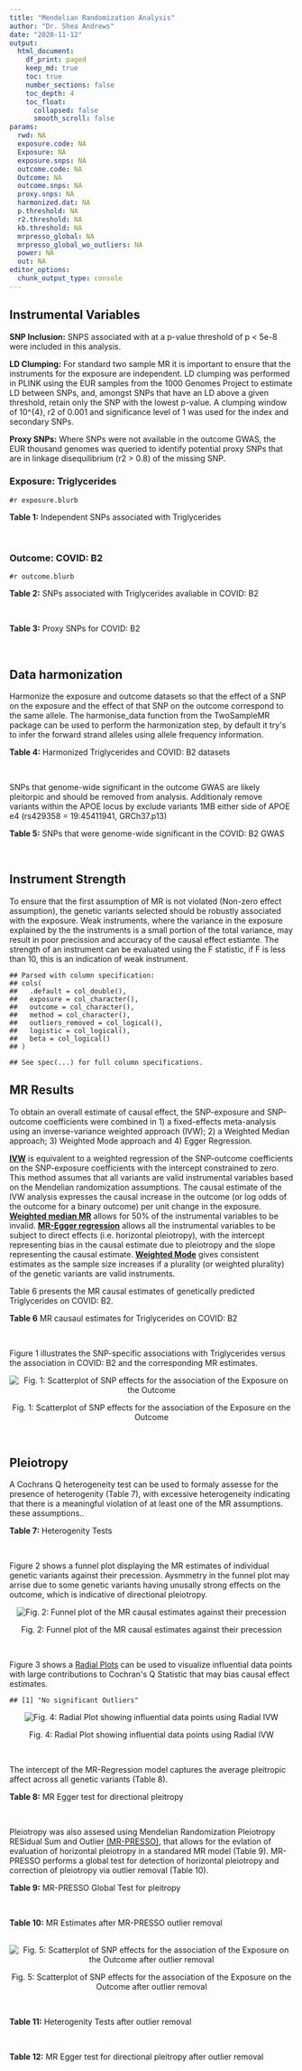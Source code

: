 ```yaml
---
title: "Mendelian Randomization Analysis"
author: "Dr. Shea Andrews"
date: "2020-11-12"
output:
  html_document:
    df_print: paged
    keep_md: true
    toc: true
    number_sections: false
    toc_depth: 4
    toc_float:
      collapsed: false
      smooth_scroll: false
params:
  rwd: NA
  exposure.code: NA
  Exposure: NA
  exposure.snps: NA
  outcome.code: NA
  Outcome: NA
  outcome.snps: NA
  proxy.snps: NA
  harmonized.dat: NA
  p.threshold: NA
  r2.threshold: NA
  kb.threshold: NA
  mrpresso_global: NA
  mrpresso_global_wo_outliers: NA
  power: NA
  out: NA
editor_options:
  chunk_output_type: console
---
```







## Instrumental Variables
**SNP Inclusion:** SNPS associated with at a p-value threshold of p < 5e-8 were included in this analysis.
<br>

**LD Clumping:** For standard two sample MR it is important to ensure that the instruments for the exposure are independent. LD clumping was performed in PLINK using the EUR samples from the 1000 Genomes Project to estimate LD between SNPs, and, amongst SNPs that have an LD above a given threshold, retain only the SNP with the lowest p-value. A clumping window of 10^{4}, r2 of 0.001 and significance level of 1 was used for the index and secondary SNPs.
<br>

**Proxy SNPs:** Where SNPs were not available in the outcome GWAS, the EUR thousand genomes was queried to identify potential proxy SNPs that are in linkage disequilibrium (r2 > 0.8) of the missing SNP.
<br>

### Exposure: Triglycerides
`#r exposure.blurb`
<br>

**Table 1:** Independent SNPs associated with Triglycerides
<div data-pagedtable="false">
  <script data-pagedtable-source type="application/json">
{"columns":[{"label":["SNP"],"name":[1],"type":["chr"],"align":["left"]},{"label":["CHROM"],"name":[2],"type":["dbl"],"align":["right"]},{"label":["POS"],"name":[3],"type":["dbl"],"align":["right"]},{"label":["REF"],"name":[4],"type":["chr"],"align":["left"]},{"label":["ALT"],"name":[5],"type":["chr"],"align":["left"]},{"label":["AF"],"name":[6],"type":["dbl"],"align":["right"]},{"label":["BETA"],"name":[7],"type":["dbl"],"align":["right"]},{"label":["SE"],"name":[8],"type":["dbl"],"align":["right"]},{"label":["Z"],"name":[9],"type":["dbl"],"align":["right"]},{"label":["P"],"name":[10],"type":["dbl"],"align":["right"]},{"label":["N"],"name":[11],"type":["dbl"],"align":["right"]},{"label":["TRAIT"],"name":[12],"type":["chr"],"align":["left"]}],"data":[{"1":"rs12748152","2":"1","3":"27138393","4":"C","5":"T","6":"0.0683714","7":"0.0372","8":"0.0059","9":"6.305085","10":"1.100e-09","11":"177761.5","12":"Triglycerides"},{"1":"rs17513135","2":"1","3":"40035686","4":"C","5":"T","6":"0.2500000","7":"0.0220","8":"0.0039","9":"5.641026","10":"1.633e-08","11":"174742.0","12":"Triglycerides"},{"1":"rs4587594","2":"1","3":"63133930","4":"G","5":"A","6":"0.3032340","7":"-0.0694","8":"0.0035","9":"-19.828600","10":"3.503e-82","11":"177772.0","12":"Triglycerides"},{"1":"rs1321257","2":"1","3":"230305312","4":"G","5":"A","6":"0.6400070","7":"-0.0402","8":"0.0034","9":"-11.823500","10":"5.986e-31","11":"177757.9","12":"Triglycerides"},{"1":"rs676210","2":"2","3":"21231524","4":"G","5":"A","6":"0.2314110","7":"-0.0733","8":"0.0039","9":"-18.794900","10":"3.284e-71","11":"177782.0","12":"Triglycerides"},{"1":"rs1260326","2":"2","3":"27730940","4":"T","5":"C","6":"0.6136610","7":"-0.1148","8":"0.0034","9":"-33.764700","10":"2.290e-239","11":"177765.0","12":"Triglycerides"},{"1":"rs13389219","2":"2","3":"165528876","4":"C","5":"T","6":"0.4034550","7":"-0.0271","8":"0.0034","9":"-7.970590","10":"2.598e-15","11":"177782.9","12":"Triglycerides"},{"1":"rs2972146","2":"2","3":"227100698","4":"G","5":"T","6":"0.6309740","7":"0.0281","8":"0.0034","9":"8.264706","10":"2.974e-15","11":"174703.9","12":"Triglycerides"},{"1":"rs10440120","2":"3","3":"12486964","4":"C","5":"A","6":"0.1655080","7":"-0.0306","8":"0.0044","9":"-6.954550","10":"5.343e-11","11":"174886.1","12":"Triglycerides"},{"1":"rs645040","2":"3","3":"135926622","4":"G","5":"T","6":"0.8208850","7":"0.0293","8":"0.0040","9":"7.325000","10":"1.830e-12","11":"177779.0","12":"Triglycerides"},{"1":"rs6831256","2":"4","3":"3473139","4":"A","5":"G","6":"0.3971880","7":"0.0258","8":"0.0035","9":"7.371429","10":"1.602e-12","11":"177494.9","12":"Triglycerides"},{"1":"rs442177","2":"4","3":"88030261","4":"G","5":"T","6":"0.5364790","7":"0.0309","8":"0.0033","9":"9.363636","10":"1.316e-18","11":"177798.0","12":"Triglycerides"},{"1":"rs9686661","2":"5","3":"55861786","4":"C","5":"T","6":"0.1487860","7":"0.0379","8":"0.0044","9":"8.613636","10":"2.541e-16","11":"177050.0","12":"Triglycerides"},{"1":"rs6882076","2":"5","3":"156390297","4":"T","5":"C","6":"0.6327160","7":"0.0286","8":"0.0035","9":"8.171429","10":"1.513e-15","11":"177778.0","12":"Triglycerides"},{"1":"rs2239520","2":"6","3":"31088922","4":"G","5":"A","6":"0.3906190","7":"-0.0236","8":"0.0037","9":"-6.378380","10":"4.144e-10","11":"151047.0","12":"Triglycerides"},{"1":"rs2247056","2":"6","3":"31265490","4":"T","5":"C","6":"0.7218780","7":"0.0378","8":"0.0039","9":"9.692308","10":"3.861e-21","11":"174062.0","12":"Triglycerides"},{"1":"rs998584","2":"6","3":"43757896","4":"C","5":"A","6":"0.4905450","7":"0.0293","8":"0.0037","9":"7.918919","10":"3.424e-15","11":"174573.0","12":"Triglycerides"},{"1":"rs719726","2":"6","3":"127414801","4":"C","5":"T","6":"0.5999630","7":"0.0199","8":"0.0035","9":"5.685714","10":"2.486e-08","11":"168319.0","12":"Triglycerides"},{"1":"rs634869","2":"6","3":"139831757","4":"T","5":"C","6":"0.5747460","7":"-0.0272","8":"0.0033","9":"-8.242420","10":"1.776e-14","11":"177755.0","12":"Triglycerides"},{"1":"rs2665357","2":"6","3":"160848167","4":"A","5":"C","6":"0.5193360","7":"0.0212","8":"0.0033","9":"6.424242","10":"8.327e-10","11":"172850.0","12":"Triglycerides"},{"1":"rs4719841","2":"7","3":"25997536","4":"A","5":"G","6":"0.4108890","7":"0.0232","8":"0.0034","9":"6.823529","10":"8.864e-11","11":"177774.9","12":"Triglycerides"},{"1":"rs11974409","2":"7","3":"72989390","4":"A","5":"G","6":"0.1816990","7":"-0.0899","8":"0.0042","9":"-21.404800","10":"1.360e-100","11":"177786.0","12":"Triglycerides"},{"1":"rs38855","2":"7","3":"116358044","4":"A","5":"G","6":"0.4712940","7":"-0.0187","8":"0.0033","9":"-5.666670","10":"2.109e-08","11":"177825.0","12":"Triglycerides"},{"1":"rs287621","2":"7","3":"130435181","4":"T","5":"C","6":"0.7140010","7":"-0.0222","8":"0.0037","9":"-6.000000","10":"7.671e-09","11":"177813.0","12":"Triglycerides"},{"1":"rs6995541","2":"8","3":"10671260","4":"A","5":"G","6":"0.2336240","7":"0.0265","8":"0.0037","9":"7.162162","10":"1.343e-12","11":"177486.0","12":"Triglycerides"},{"1":"rs12676857","2":"8","3":"18266572","4":"T","5":"C","6":"0.1436090","7":"0.0332","8":"0.0046","9":"7.217391","10":"7.291e-12","11":"177732.0","12":"Triglycerides"},{"1":"rs12678919","2":"8","3":"19844222","4":"A","5":"G","6":"0.0681239","7":"-0.1702","8":"0.0056","9":"-30.392900","10":"1.820e-199","11":"177749.9","12":"Triglycerides"},{"1":"rs4738684","2":"8","3":"59393273","4":"A","5":"G","6":"0.6075010","7":"-0.0205","8":"0.0035","9":"-5.857140","10":"8.819e-09","11":"177790.0","12":"Triglycerides"},{"1":"rs2954022","2":"8","3":"126482621","4":"C","5":"A","6":"0.5114630","7":"-0.0780","8":"0.0033","9":"-23.636400","10":"2.230e-113","11":"177750.0","12":"Triglycerides"},{"1":"rs1832007","2":"10","3":"5254847","4":"A","5":"G","6":"0.1247280","7":"-0.0327","8":"0.0047","9":"-6.957450","10":"1.718e-12","11":"177504.0","12":"Triglycerides"},{"1":"rs10761762","2":"10","3":"65184717","4":"T","5":"C","6":"0.4990900","7":"-0.0270","8":"0.0033","9":"-8.181820","10":"1.061e-17","11":"177823.0","12":"Triglycerides"},{"1":"rs2068888","2":"10","3":"94839642","4":"G","5":"A","6":"0.4735120","7":"-0.0241","8":"0.0034","9":"-7.088240","10":"1.682e-11","11":"177712.0","12":"Triglycerides"},{"1":"rs2250802","2":"10","3":"113921354","4":"G","5":"A","6":"0.7334790","7":"0.0230","8":"0.0037","9":"6.216216","10":"1.210e-10","11":"174733.9","12":"Triglycerides"},{"1":"rs10501321","2":"11","3":"47294626","4":"T","5":"C","6":"0.3212210","7":"-0.0216","8":"0.0035","9":"-6.171430","10":"1.412e-08","11":"177680.0","12":"Triglycerides"},{"1":"rs174535","2":"11","3":"61551356","4":"T","5":"C","6":"0.3609590","7":"0.0470","8":"0.0034","9":"13.823529","10":"1.733e-41","11":"177772.9","12":"Triglycerides"},{"1":"rs11820504","2":"11","3":"116529442","4":"T","5":"C","6":"0.1807930","7":"0.0604","8":"0.0044","9":"13.727273","10":"1.095e-39","11":"172813.0","12":"Triglycerides"},{"1":"rs10790162","2":"11","3":"116639104","4":"A","5":"G","6":"0.9306210","7":"-0.2305","8":"0.0065","9":"-35.461500","10":"1.100e-249","11":"177771.1","12":"Triglycerides"},{"1":"rs11613352","2":"12","3":"57792580","4":"C","5":"T","6":"0.2251730","7":"-0.0280","8":"0.0039","9":"-7.179490","10":"9.397e-14","11":"177799.0","12":"Triglycerides"},{"1":"rs11057408","2":"12","3":"124464836","4":"G","5":"T","6":"0.3253360","7":"-0.0258","8":"0.0035","9":"-7.371430","10":"2.049e-12","11":"174454.0","12":"Triglycerides"},{"1":"rs16948098","2":"15","3":"44219607","4":"G","5":"A","6":"0.0370102","7":"0.0800","8":"0.0089","9":"8.988764","10":"4.838e-17","11":"163328.2","12":"Triglycerides"},{"1":"rs2043085","2":"15","3":"58680954","4":"T","5":"C","6":"0.6610970","7":"-0.0327","8":"0.0034","9":"-9.617650","10":"7.809e-20","11":"176147.0","12":"Triglycerides"},{"1":"rs588136","2":"15","3":"58730498","4":"C","5":"T","6":"0.7867110","7":"-0.0495","8":"0.0041","9":"-12.073200","10":"3.365e-30","11":"176173.0","12":"Triglycerides"},{"1":"rs3198697","2":"16","3":"15129940","4":"C","5":"T","6":"0.3839030","7":"-0.0198","8":"0.0034","9":"-5.823530","10":"2.207e-08","11":"175934.1","12":"Triglycerides"},{"1":"rs749671","2":"16","3":"31088347","4":"G","5":"A","6":"0.3477070","7":"-0.0211","8":"0.0034","9":"-6.205880","10":"6.106e-10","11":"176205.1","12":"Triglycerides"},{"1":"rs1800775","2":"16","3":"56995236","4":"C","5":"A","6":"0.5121820","7":"-0.0396","8":"0.0035","9":"-11.314300","10":"1.332e-26","11":"172715.0","12":"Triglycerides"},{"1":"rs8077889","2":"17","3":"41878166","4":"A","5":"C","6":"0.1884530","7":"0.0252","8":"0.0042","9":"6.000000","10":"9.879e-09","11":"176194.0","12":"Triglycerides"},{"1":"rs7248104","2":"19","3":"7224431","4":"G","5":"A","6":"0.4124030","7":"-0.0222","8":"0.0034","9":"-6.529410","10":"5.045e-10","11":"176083.0","12":"Triglycerides"},{"1":"rs10401969","2":"19","3":"19407718","4":"T","5":"C","6":"0.0710134","7":"-0.1210","8":"0.0065","9":"-18.615400","10":"9.702e-70","11":"176172.7","12":"Triglycerides"},{"1":"rs731839","2":"19","3":"33899065","4":"G","5":"A","6":"0.6709000","7":"-0.0224","8":"0.0036","9":"-6.222220","10":"2.651e-09","11":"176161.1","12":"Triglycerides"},{"1":"rs439401","2":"19","3":"45414451","4":"T","5":"C","6":"0.6390100","7":"0.0659","8":"0.0038","9":"17.342105","10":"1.423e-66","11":"152584.0","12":"Triglycerides"},{"1":"rs3760627","2":"19","3":"45457180","4":"T","5":"C","6":"0.4941460","7":"0.0189","8":"0.0034","9":"5.558824","10":"5.293e-09","11":"176200.9","12":"Triglycerides"},{"1":"rs6029143","2":"20","3":"39118662","4":"C","5":"T","6":"0.0446137","7":"-0.0388","8":"0.0071","9":"-5.464790","10":"4.933e-08","11":"176256.9","12":"Triglycerides"},{"1":"rs4810479","2":"20","3":"44545048","4":"C","5":"T","6":"0.7471790","7":"-0.0474","8":"0.0038","9":"-12.473700","10":"2.067e-34","11":"176191.9","12":"Triglycerides"},{"1":"rs3761445","2":"22","3":"38595411","4":"G","5":"A","6":"0.6132420","7":"0.0232","8":"0.0034","9":"6.823529","10":"8.062e-12","11":"175846.1","12":"Triglycerides"}],"options":{"columns":{"min":{},"max":[10]},"rows":{"min":[10],"max":[10]},"pages":{}}}
  </script>
</div>
<br>

### Outcome: COVID: B2
`#r outcome.blurb`
<br>

**Table 2:** SNPs associated with Triglycerides avaliable in COVID: B2
<div data-pagedtable="false">
  <script data-pagedtable-source type="application/json">
{"columns":[{"label":["SNP"],"name":[1],"type":["chr"],"align":["left"]},{"label":["CHROM"],"name":[2],"type":["dbl"],"align":["right"]},{"label":["POS"],"name":[3],"type":["dbl"],"align":["right"]},{"label":["REF"],"name":[4],"type":["chr"],"align":["left"]},{"label":["ALT"],"name":[5],"type":["chr"],"align":["left"]},{"label":["AF"],"name":[6],"type":["dbl"],"align":["right"]},{"label":["BETA"],"name":[7],"type":["dbl"],"align":["right"]},{"label":["SE"],"name":[8],"type":["dbl"],"align":["right"]},{"label":["Z"],"name":[9],"type":["dbl"],"align":["right"]},{"label":["P"],"name":[10],"type":["dbl"],"align":["right"]},{"label":["N"],"name":[11],"type":["dbl"],"align":["right"]},{"label":["TRAIT"],"name":[12],"type":["chr"],"align":["left"]}],"data":[{"1":"rs12748152","2":"1","3":"27138393","4":"C","5":"T","6":"0.09372","7":"1.0523e-01","8":"0.042643","9":"2.467696926","10":"0.013600","11":"908494","12":"COVID:_hospitalized_vs._population__eur"},{"1":"rs17513135","2":"1","3":"40035686","4":"C","5":"T","6":"0.22710","7":"7.5200e-02","8":"0.028713","9":"2.619022742","10":"0.008818","11":"631467","12":"COVID:_hospitalized_vs._population__eur"},{"1":"rs4587594","2":"1","3":"63133930","4":"G","5":"A","6":"0.32560","7":"-1.0093e-02","8":"0.024733","9":"-0.408078276","10":"0.683200","11":"908494","12":"COVID:_hospitalized_vs._population__eur"},{"1":"rs1321257","2":"1","3":"230305312","4":"G","5":"A","6":"0.60440","7":"2.1461e-03","8":"0.023530","9":"0.091206970","10":"0.927300","11":"908494","12":"COVID:_hospitalized_vs._population__eur"},{"1":"rs676210","2":"2","3":"21231524","4":"G","5":"A","6":"0.23180","7":"-3.6636e-02","8":"0.027950","9":"-1.310769231","10":"0.189900","11":"907881","12":"COVID:_hospitalized_vs._population__eur"},{"1":"rs1260326","2":"2","3":"27730940","4":"T","5":"C","6":"0.63210","7":"2.0246e-02","8":"0.023473","9":"0.862522899","10":"0.388400","11":"907881","12":"COVID:_hospitalized_vs._population__eur"},{"1":"rs13389219","2":"2","3":"165528876","4":"C","5":"T","6":"0.40280","7":"-3.9779e-03","8":"0.023446","9":"-0.169662203","10":"0.865300","11":"908494","12":"COVID:_hospitalized_vs._population__eur"},{"1":"rs2972146","2":"2","3":"227100698","4":"G","5":"T","6":"0.63350","7":"-2.5846e-03","8":"0.028229","9":"-0.091558327","10":"0.927000","11":"898438","12":"COVID:_hospitalized_vs._population__eur"},{"1":"rs10440120","2":"3","3":"12486964","4":"C","5":"A","6":"0.17500","7":"7.6505e-02","8":"0.037149","9":"2.059409405","10":"0.039450","11":"898438","12":"COVID:_hospitalized_vs._population__eur"},{"1":"rs645040","2":"3","3":"135926622","4":"G","5":"T","6":"0.79200","7":"-1.4032e-02","8":"0.027406","9":"-0.512004671","10":"0.608700","11":"907881","12":"COVID:_hospitalized_vs._population__eur"},{"1":"rs6831256","2":"4","3":"3473139","4":"A","5":"G","6":"0.39750","7":"-2.6228e-02","8":"0.023177","9":"-1.131639125","10":"0.257800","11":"908494","12":"COVID:_hospitalized_vs._population__eur"},{"1":"rs442177","2":"4","3":"88030261","4":"G","5":"T","6":"0.57550","7":"3.0101e-02","8":"0.027921","9":"1.078077433","10":"0.281000","11":"898438","12":"COVID:_hospitalized_vs._population__eur"},{"1":"rs9686661","2":"5","3":"55861786","4":"C","5":"T","6":"0.17630","7":"-1.3144e-02","8":"0.028425","9":"-0.462409850","10":"0.643800","11":"908494","12":"COVID:_hospitalized_vs._population__eur"},{"1":"rs6882076","2":"5","3":"156390297","4":"T","5":"C","6":"0.64430","7":"3.7231e-03","8":"0.023716","9":"0.156986844","10":"0.875300","11":"908494","12":"COVID:_hospitalized_vs._population__eur"},{"1":"rs2239520","2":"6","3":"31088922","4":"G","5":"A","6":"0.37620","7":"-3.9525e-02","8":"0.028379","9":"-1.392755206","10":"0.163700","11":"898438","12":"COVID:_hospitalized_vs._population__eur"},{"1":"rs2247056","2":"6","3":"31265490","4":"T","5":"C","6":"0.72010","7":"-6.1981e-03","8":"0.027566","9":"-0.224845825","10":"0.822100","11":"908494","12":"COVID:_hospitalized_vs._population__eur"},{"1":"rs998584","2":"6","3":"43757896","4":"C","5":"A","6":"0.47870","7":"1.9354e-02","8":"0.023213","9":"0.833756947","10":"0.404400","11":"907881","12":"COVID:_hospitalized_vs._population__eur"},{"1":"rs719726","2":"6","3":"127414801","4":"C","5":"T","6":"0.58860","7":"-2.9089e-02","8":"0.030102","9":"-0.966347751","10":"0.333900","11":"895209","12":"COVID:_hospitalized_vs._population__eur"},{"1":"rs634869","2":"6","3":"139831757","4":"T","5":"C","6":"0.56550","7":"1.7185e-02","8":"0.023386","9":"0.734841358","10":"0.462400","11":"908494","12":"COVID:_hospitalized_vs._population__eur"},{"1":"rs2665357","2":"6","3":"160848167","4":"A","5":"C","6":"0.51500","7":"-2.0397e-02","8":"0.027405","9":"-0.744280241","10":"0.456700","11":"898438","12":"COVID:_hospitalized_vs._population__eur"},{"1":"rs4719841","2":"7","3":"25997536","4":"A","5":"G","6":"0.38860","7":"4.8883e-02","8":"0.023311","9":"2.096992836","10":"0.035990","11":"908494","12":"COVID:_hospitalized_vs._population__eur"},{"1":"rs11974409","2":"7","3":"72989390","4":"A","5":"G","6":"0.19170","7":"-5.1899e-02","8":"0.035954","9":"-1.443483340","10":"0.148900","11":"898438","12":"COVID:_hospitalized_vs._population__eur"},{"1":"rs38855","2":"7","3":"116358044","4":"A","5":"G","6":"0.46480","7":"-4.1648e-02","8":"0.027629","9":"-1.507401643","10":"0.131700","11":"897825","12":"COVID:_hospitalized_vs._population__eur"},{"1":"rs287621","2":"7","3":"130435181","4":"T","5":"C","6":"0.73460","7":"-2.0233e-03","8":"0.030783","9":"-0.065727837","10":"0.947600","11":"897825","12":"COVID:_hospitalized_vs._population__eur"},{"1":"rs6995541","2":"8","3":"10671260","4":"A","5":"G","6":"0.29180","7":"1.2274e-04","8":"0.030387","9":"0.004039227","10":"0.996800","11":"898438","12":"COVID:_hospitalized_vs._population__eur"},{"1":"rs12676857","2":"8","3":"18266572","4":"T","5":"C","6":"0.15380","7":"6.4152e-02","8":"0.032341","9":"1.983612133","10":"0.047300","11":"908494","12":"COVID:_hospitalized_vs._population__eur"},{"1":"rs12678919","2":"8","3":"19844222","4":"A","5":"G","6":"0.09291","7":"4.2493e-02","8":"0.037512","9":"1.132784176","10":"0.257300","11":"908494","12":"COVID:_hospitalized_vs._population__eur"},{"1":"rs4738684","2":"8","3":"59393273","4":"A","5":"G","6":"0.66070","7":"1.8595e-02","8":"0.029532","9":"0.629655966","10":"0.528900","11":"385316","12":"COVID:_hospitalized_vs._population__eur"},{"1":"rs2954022","2":"8","3":"126482621","4":"C","5":"A","6":"0.46660","7":"-5.9811e-05","8":"0.028167","9":"-0.002123442","10":"0.998300","11":"623626","12":"COVID:_hospitalized_vs._population__eur"},{"1":"rs1832007","2":"10","3":"5254847","4":"A","5":"G","6":"0.16340","7":"2.2699e-02","8":"0.032161","9":"0.705792730","10":"0.480300","11":"908494","12":"COVID:_hospitalized_vs._population__eur"},{"1":"rs10761762","2":"10","3":"65184717","4":"T","5":"C","6":"0.48730","7":"-1.6740e-02","8":"0.024197","9":"-0.691821300","10":"0.489100","11":"905878","12":"COVID:_hospitalized_vs._population__eur"},{"1":"rs2068888","2":"10","3":"94839642","4":"G","5":"A","6":"0.44900","7":"-3.5464e-02","8":"0.022996","9":"-1.542181249","10":"0.123000","11":"908494","12":"COVID:_hospitalized_vs._population__eur"},{"1":"rs2250802","2":"10","3":"113921354","4":"G","5":"A","6":"0.70540","7":"-3.5433e-02","8":"0.025688","9":"-1.379360012","10":"0.167800","11":"634083","12":"COVID:_hospitalized_vs._population__eur"},{"1":"rs10501321","2":"11","3":"47294626","4":"T","5":"C","6":"0.36110","7":"-2.1565e-02","8":"0.025102","9":"-0.859094893","10":"0.390300","11":"908494","12":"COVID:_hospitalized_vs._population__eur"},{"1":"rs174535","2":"11","3":"61551356","4":"T","5":"C","6":"0.38120","7":"2.8368e-02","8":"0.024340","9":"1.165488907","10":"0.243800","11":"907881","12":"COVID:_hospitalized_vs._population__eur"},{"1":"rs11820504","2":"11","3":"116529442","4":"T","5":"C","6":"0.21380","7":"-2.2118e-02","8":"0.030122","9":"-0.734280592","10":"0.462800","11":"908494","12":"COVID:_hospitalized_vs._population__eur"},{"1":"rs10790162","2":"11","3":"116639104","4":"A","5":"G","6":"0.92640","7":"6.0145e-03","8":"0.044330","9":"0.135675615","10":"0.892100","11":"908494","12":"COVID:_hospitalized_vs._population__eur"},{"1":"rs11613352","2":"12","3":"57792580","4":"C","5":"T","6":"0.26290","7":"2.4774e-02","8":"0.028180","9":"0.879134138","10":"0.379300","11":"907881","12":"COVID:_hospitalized_vs._population__eur"},{"1":"rs11057408","2":"12","3":"124464836","4":"G","5":"T","6":"0.32300","7":"3.4488e-03","8":"0.024103","9":"0.143085923","10":"0.886200","11":"908494","12":"COVID:_hospitalized_vs._population__eur"},{"1":"rs16948098","2":"15","3":"44219607","4":"G","5":"A","6":"0.03677","7":"-4.0939e-02","8":"0.052965","9":"-0.772944397","10":"0.439600","11":"908494","12":"COVID:_hospitalized_vs._population__eur"},{"1":"rs2043085","2":"15","3":"58680954","4":"T","5":"C","6":"0.59570","7":"-1.4724e-03","8":"0.028018","9":"-0.052551931","10":"0.958100","11":"898438","12":"COVID:_hospitalized_vs._population__eur"},{"1":"rs588136","2":"15","3":"58730498","4":"C","5":"T","6":"0.78780","7":"8.9430e-04","8":"0.028384","9":"0.031507187","10":"0.974900","11":"908494","12":"COVID:_hospitalized_vs._population__eur"},{"1":"rs3198697","2":"16","3":"15129940","4":"C","5":"T","6":"0.43100","7":"-1.3200e-02","8":"0.023201","9":"-0.568940994","10":"0.569400","11":"908494","12":"COVID:_hospitalized_vs._population__eur"},{"1":"rs749671","2":"16","3":"31088347","4":"G","5":"A","6":"0.38110","7":"6.0927e-03","8":"0.023502","9":"0.259241767","10":"0.795400","11":"908494","12":"COVID:_hospitalized_vs._population__eur"},{"1":"rs1800775","2":"16","3":"56995236","4":"C","5":"A","6":"0.49620","7":"6.5014e-03","8":"0.022989","9":"0.282804820","10":"0.777300","11":"908494","12":"COVID:_hospitalized_vs._population__eur"},{"1":"rs8077889","2":"17","3":"41878166","4":"A","5":"C","6":"0.20220","7":"4.7379e-02","8":"0.027672","9":"1.712163920","10":"0.086870","11":"908494","12":"COVID:_hospitalized_vs._population__eur"},{"1":"rs7248104","2":"19","3":"7224431","4":"G","5":"A","6":"0.42240","7":"-2.7038e-02","8":"0.023504","9":"-1.150357386","10":"0.250000","11":"634083","12":"COVID:_hospitalized_vs._population__eur"},{"1":"rs10401969","2":"19","3":"19407718","4":"T","5":"C","6":"0.07684","7":"1.1601e-02","8":"0.044548","9":"0.260415731","10":"0.794600","11":"908494","12":"COVID:_hospitalized_vs._population__eur"},{"1":"rs731839","2":"19","3":"33899065","4":"G","5":"A","6":"0.67190","7":"-1.8815e-02","8":"0.028693","9":"-0.655734848","10":"0.512000","11":"897825","12":"COVID:_hospitalized_vs._population__eur"},{"1":"rs439401","2":"19","3":"45414451","4":"T","5":"C","6":"0.64930","7":"1.5634e-02","8":"0.023773","9":"0.657636815","10":"0.510800","11":"908494","12":"COVID:_hospitalized_vs._population__eur"},{"1":"rs3760627","2":"19","3":"45457180","4":"T","5":"C","6":"0.45000","7":"3.5078e-03","8":"0.027578","9":"0.127195591","10":"0.898800","11":"898438","12":"COVID:_hospitalized_vs._population__eur"},{"1":"rs6029143","2":"20","3":"39118662","4":"C","5":"T","6":"0.07005","7":"1.2354e-03","8":"0.044482","9":"0.027773032","10":"0.977800","11":"908494","12":"COVID:_hospitalized_vs._population__eur"},{"1":"rs4810479","2":"20","3":"44545048","4":"C","5":"T","6":"0.74190","7":"-6.4158e-02","8":"0.026373","9":"-2.432715277","10":"0.014990","11":"908494","12":"COVID:_hospitalized_vs._population__eur"},{"1":"rs3761445","2":"22","3":"38595411","4":"G","5":"A","6":"0.60550","7":"6.6820e-03","8":"0.023366","9":"0.285971069","10":"0.774900","11":"908494","12":"COVID:_hospitalized_vs._population__eur"}],"options":{"columns":{"min":{},"max":[10]},"rows":{"min":[10],"max":[10]},"pages":{}}}
  </script>
</div>
<br>

**Table 3:** Proxy SNPs for COVID: B2
<div data-pagedtable="false">
  <script data-pagedtable-source type="application/json">
{"columns":[{"label":["proxy.outcome"],"name":[1],"type":["lgl"],"align":["right"]},{"label":["target_snp"],"name":[2],"type":["lgl"],"align":["right"]},{"label":["proxy_snp"],"name":[3],"type":["lgl"],"align":["right"]},{"label":["ld.r2"],"name":[4],"type":["lgl"],"align":["right"]},{"label":["Dprime"],"name":[5],"type":["lgl"],"align":["right"]},{"label":["ref.proxy"],"name":[6],"type":["lgl"],"align":["right"]},{"label":["alt.proxy"],"name":[7],"type":["lgl"],"align":["right"]},{"label":["CHROM"],"name":[8],"type":["lgl"],"align":["right"]},{"label":["POS"],"name":[9],"type":["lgl"],"align":["right"]},{"label":["ALT.proxy"],"name":[10],"type":["lgl"],"align":["right"]},{"label":["REF.proxy"],"name":[11],"type":["lgl"],"align":["right"]},{"label":["AF"],"name":[12],"type":["lgl"],"align":["right"]},{"label":["BETA"],"name":[13],"type":["lgl"],"align":["right"]},{"label":["SE"],"name":[14],"type":["lgl"],"align":["right"]},{"label":["P"],"name":[15],"type":["lgl"],"align":["right"]},{"label":["N"],"name":[16],"type":["lgl"],"align":["right"]},{"label":["ref"],"name":[17],"type":["lgl"],"align":["right"]},{"label":["alt"],"name":[18],"type":["lgl"],"align":["right"]},{"label":["ALT"],"name":[19],"type":["lgl"],"align":["right"]},{"label":["REF"],"name":[20],"type":["lgl"],"align":["right"]},{"label":["PHASE"],"name":[21],"type":["lgl"],"align":["right"]}],"data":[{"1":"NA","2":"NA","3":"NA","4":"NA","5":"NA","6":"NA","7":"NA","8":"NA","9":"NA","10":"NA","11":"NA","12":"NA","13":"NA","14":"NA","15":"NA","16":"NA","17":"NA","18":"NA","19":"NA","20":"NA","21":"NA"}],"options":{"columns":{"min":{},"max":[10]},"rows":{"min":[10],"max":[10]},"pages":{}}}
  </script>
</div>
<br>

## Data harmonization
Harmonize the exposure and outcome datasets so that the effect of a SNP on the exposure and the effect of that SNP on the outcome correspond to the same allele. The harmonise_data function from the TwoSampleMR package can be used to perform the harmonization step, by default it try's to infer the forward strand alleles using allele frequency information.
<br>

**Table 4:** Harmonized Triglycerides and COVID: B2 datasets
<div data-pagedtable="false">
  <script data-pagedtable-source type="application/json">
{"columns":[{"label":["SNP"],"name":[1],"type":["chr"],"align":["left"]},{"label":["effect_allele.exposure"],"name":[2],"type":["chr"],"align":["left"]},{"label":["other_allele.exposure"],"name":[3],"type":["chr"],"align":["left"]},{"label":["effect_allele.outcome"],"name":[4],"type":["chr"],"align":["left"]},{"label":["other_allele.outcome"],"name":[5],"type":["chr"],"align":["left"]},{"label":["beta.exposure"],"name":[6],"type":["dbl"],"align":["right"]},{"label":["beta.outcome"],"name":[7],"type":["dbl"],"align":["right"]},{"label":["eaf.exposure"],"name":[8],"type":["dbl"],"align":["right"]},{"label":["eaf.outcome"],"name":[9],"type":["dbl"],"align":["right"]},{"label":["remove"],"name":[10],"type":["lgl"],"align":["right"]},{"label":["palindromic"],"name":[11],"type":["lgl"],"align":["right"]},{"label":["ambiguous"],"name":[12],"type":["lgl"],"align":["right"]},{"label":["id.outcome"],"name":[13],"type":["chr"],"align":["left"]},{"label":["chr.outcome"],"name":[14],"type":["dbl"],"align":["right"]},{"label":["pos.outcome"],"name":[15],"type":["dbl"],"align":["right"]},{"label":["se.outcome"],"name":[16],"type":["dbl"],"align":["right"]},{"label":["z.outcome"],"name":[17],"type":["dbl"],"align":["right"]},{"label":["pval.outcome"],"name":[18],"type":["dbl"],"align":["right"]},{"label":["samplesize.outcome"],"name":[19],"type":["dbl"],"align":["right"]},{"label":["outcome"],"name":[20],"type":["chr"],"align":["left"]},{"label":["mr_keep.outcome"],"name":[21],"type":["lgl"],"align":["right"]},{"label":["pval_origin.outcome"],"name":[22],"type":["chr"],"align":["left"]},{"label":["chr.exposure"],"name":[23],"type":["dbl"],"align":["right"]},{"label":["pos.exposure"],"name":[24],"type":["dbl"],"align":["right"]},{"label":["se.exposure"],"name":[25],"type":["dbl"],"align":["right"]},{"label":["z.exposure"],"name":[26],"type":["dbl"],"align":["right"]},{"label":["pval.exposure"],"name":[27],"type":["dbl"],"align":["right"]},{"label":["samplesize.exposure"],"name":[28],"type":["dbl"],"align":["right"]},{"label":["exposure"],"name":[29],"type":["chr"],"align":["left"]},{"label":["mr_keep.exposure"],"name":[30],"type":["lgl"],"align":["right"]},{"label":["pval_origin.exposure"],"name":[31],"type":["chr"],"align":["left"]},{"label":["id.exposure"],"name":[32],"type":["chr"],"align":["left"]},{"label":["action"],"name":[33],"type":["dbl"],"align":["right"]},{"label":["mr_keep"],"name":[34],"type":["lgl"],"align":["right"]},{"label":["pt"],"name":[35],"type":["dbl"],"align":["right"]},{"label":["pleitropy_keep"],"name":[36],"type":["lgl"],"align":["right"]},{"label":["mrpresso_RSSobs"],"name":[37],"type":["lgl"],"align":["right"]},{"label":["mrpresso_pval"],"name":[38],"type":["lgl"],"align":["right"]},{"label":["mrpresso_keep"],"name":[39],"type":["lgl"],"align":["right"]}],"data":[{"1":"rs10401969","2":"C","3":"T","4":"C","5":"T","6":"-0.1210","7":"1.1601e-02","8":"0.0710134","9":"0.07684","10":"FALSE","11":"FALSE","12":"FALSE","13":"uzU2e4","14":"19","15":"19407718","16":"0.044548","17":"0.260415731","18":"0.794600","19":"908494","20":"covidhgi2020anaB2v4eur","21":"TRUE","22":"reported","23":"19","24":"19407718","25":"0.0065","26":"-18.615400","27":"9.702e-70","28":"176172.7","29":"Willer2013tg","30":"TRUE","31":"reported","32":"TrfBtk","33":"2","34":"TRUE","35":"5e-08","36":"TRUE","37":"NA","38":"NA","39":"TRUE"},{"1":"rs10440120","2":"A","3":"C","4":"A","5":"C","6":"-0.0306","7":"7.6505e-02","8":"0.1655080","9":"0.17500","10":"FALSE","11":"FALSE","12":"FALSE","13":"uzU2e4","14":"3","15":"12486964","16":"0.037149","17":"2.059409405","18":"0.039450","19":"898438","20":"covidhgi2020anaB2v4eur","21":"TRUE","22":"reported","23":"3","24":"12486964","25":"0.0044","26":"-6.954550","27":"5.343e-11","28":"174886.1","29":"Willer2013tg","30":"TRUE","31":"reported","32":"TrfBtk","33":"2","34":"TRUE","35":"5e-08","36":"TRUE","37":"NA","38":"NA","39":"TRUE"},{"1":"rs10501321","2":"C","3":"T","4":"C","5":"T","6":"-0.0216","7":"-2.1565e-02","8":"0.3212210","9":"0.36110","10":"FALSE","11":"FALSE","12":"FALSE","13":"uzU2e4","14":"11","15":"47294626","16":"0.025102","17":"-0.859094893","18":"0.390300","19":"908494","20":"covidhgi2020anaB2v4eur","21":"TRUE","22":"reported","23":"11","24":"47294626","25":"0.0035","26":"-6.171430","27":"1.412e-08","28":"177680.0","29":"Willer2013tg","30":"TRUE","31":"reported","32":"TrfBtk","33":"2","34":"TRUE","35":"5e-08","36":"TRUE","37":"NA","38":"NA","39":"TRUE"},{"1":"rs10761762","2":"C","3":"T","4":"C","5":"T","6":"-0.0270","7":"-1.6740e-02","8":"0.4990900","9":"0.48730","10":"FALSE","11":"FALSE","12":"FALSE","13":"uzU2e4","14":"10","15":"65184717","16":"0.024197","17":"-0.691821300","18":"0.489100","19":"905878","20":"covidhgi2020anaB2v4eur","21":"TRUE","22":"reported","23":"10","24":"65184717","25":"0.0033","26":"-8.181820","27":"1.061e-17","28":"177823.0","29":"Willer2013tg","30":"TRUE","31":"reported","32":"TrfBtk","33":"2","34":"TRUE","35":"5e-08","36":"TRUE","37":"NA","38":"NA","39":"TRUE"},{"1":"rs10790162","2":"G","3":"A","4":"G","5":"A","6":"-0.2305","7":"6.0145e-03","8":"0.9306210","9":"0.92640","10":"FALSE","11":"FALSE","12":"FALSE","13":"uzU2e4","14":"11","15":"116639104","16":"0.044330","17":"0.135675615","18":"0.892100","19":"908494","20":"covidhgi2020anaB2v4eur","21":"TRUE","22":"reported","23":"11","24":"116639104","25":"0.0065","26":"-35.461500","27":"1.000e-200","28":"177771.1","29":"Willer2013tg","30":"TRUE","31":"reported","32":"TrfBtk","33":"2","34":"TRUE","35":"5e-08","36":"TRUE","37":"NA","38":"NA","39":"TRUE"},{"1":"rs11057408","2":"T","3":"G","4":"T","5":"G","6":"-0.0258","7":"3.4488e-03","8":"0.3253360","9":"0.32300","10":"FALSE","11":"FALSE","12":"FALSE","13":"uzU2e4","14":"12","15":"124464836","16":"0.024103","17":"0.143085923","18":"0.886200","19":"908494","20":"covidhgi2020anaB2v4eur","21":"TRUE","22":"reported","23":"12","24":"124464836","25":"0.0035","26":"-7.371430","27":"2.049e-12","28":"174454.0","29":"Willer2013tg","30":"TRUE","31":"reported","32":"TrfBtk","33":"2","34":"TRUE","35":"5e-08","36":"TRUE","37":"NA","38":"NA","39":"TRUE"},{"1":"rs11613352","2":"T","3":"C","4":"T","5":"C","6":"-0.0280","7":"2.4774e-02","8":"0.2251730","9":"0.26290","10":"FALSE","11":"FALSE","12":"FALSE","13":"uzU2e4","14":"12","15":"57792580","16":"0.028180","17":"0.879134138","18":"0.379300","19":"907881","20":"covidhgi2020anaB2v4eur","21":"TRUE","22":"reported","23":"12","24":"57792580","25":"0.0039","26":"-7.179490","27":"9.397e-14","28":"177799.0","29":"Willer2013tg","30":"TRUE","31":"reported","32":"TrfBtk","33":"2","34":"TRUE","35":"5e-08","36":"TRUE","37":"NA","38":"NA","39":"TRUE"},{"1":"rs11820504","2":"C","3":"T","4":"C","5":"T","6":"0.0604","7":"-2.2118e-02","8":"0.1807930","9":"0.21380","10":"FALSE","11":"FALSE","12":"FALSE","13":"uzU2e4","14":"11","15":"116529442","16":"0.030122","17":"-0.734280592","18":"0.462800","19":"908494","20":"covidhgi2020anaB2v4eur","21":"TRUE","22":"reported","23":"11","24":"116529442","25":"0.0044","26":"13.727273","27":"1.095e-39","28":"172813.0","29":"Willer2013tg","30":"TRUE","31":"reported","32":"TrfBtk","33":"2","34":"TRUE","35":"5e-08","36":"TRUE","37":"NA","38":"NA","39":"TRUE"},{"1":"rs11974409","2":"G","3":"A","4":"G","5":"A","6":"-0.0899","7":"-5.1899e-02","8":"0.1816990","9":"0.19170","10":"FALSE","11":"FALSE","12":"FALSE","13":"uzU2e4","14":"7","15":"72989390","16":"0.035954","17":"-1.443483340","18":"0.148900","19":"898438","20":"covidhgi2020anaB2v4eur","21":"TRUE","22":"reported","23":"7","24":"72989390","25":"0.0042","26":"-21.404800","27":"1.360e-100","28":"177786.0","29":"Willer2013tg","30":"TRUE","31":"reported","32":"TrfBtk","33":"2","34":"TRUE","35":"5e-08","36":"TRUE","37":"NA","38":"NA","39":"TRUE"},{"1":"rs1260326","2":"C","3":"T","4":"C","5":"T","6":"-0.1148","7":"2.0246e-02","8":"0.6136610","9":"0.63210","10":"FALSE","11":"FALSE","12":"FALSE","13":"uzU2e4","14":"2","15":"27730940","16":"0.023473","17":"0.862522899","18":"0.388400","19":"907881","20":"covidhgi2020anaB2v4eur","21":"TRUE","22":"reported","23":"2","24":"27730940","25":"0.0034","26":"-33.764700","27":"1.000e-200","28":"177765.0","29":"Willer2013tg","30":"TRUE","31":"reported","32":"TrfBtk","33":"2","34":"TRUE","35":"5e-08","36":"TRUE","37":"NA","38":"NA","39":"TRUE"},{"1":"rs12676857","2":"C","3":"T","4":"C","5":"T","6":"0.0332","7":"6.4152e-02","8":"0.1436090","9":"0.15380","10":"FALSE","11":"FALSE","12":"FALSE","13":"uzU2e4","14":"8","15":"18266572","16":"0.032341","17":"1.983612133","18":"0.047300","19":"908494","20":"covidhgi2020anaB2v4eur","21":"TRUE","22":"reported","23":"8","24":"18266572","25":"0.0046","26":"7.217391","27":"7.291e-12","28":"177732.0","29":"Willer2013tg","30":"TRUE","31":"reported","32":"TrfBtk","33":"2","34":"TRUE","35":"5e-08","36":"TRUE","37":"NA","38":"NA","39":"TRUE"},{"1":"rs12678919","2":"G","3":"A","4":"G","5":"A","6":"-0.1702","7":"4.2493e-02","8":"0.0681239","9":"0.09291","10":"FALSE","11":"FALSE","12":"FALSE","13":"uzU2e4","14":"8","15":"19844222","16":"0.037512","17":"1.132784176","18":"0.257300","19":"908494","20":"covidhgi2020anaB2v4eur","21":"TRUE","22":"reported","23":"8","24":"19844222","25":"0.0056","26":"-30.392900","27":"1.820e-199","28":"177749.9","29":"Willer2013tg","30":"TRUE","31":"reported","32":"TrfBtk","33":"2","34":"TRUE","35":"5e-08","36":"TRUE","37":"NA","38":"NA","39":"TRUE"},{"1":"rs12748152","2":"T","3":"C","4":"T","5":"C","6":"0.0372","7":"1.0523e-01","8":"0.0683714","9":"0.09372","10":"FALSE","11":"FALSE","12":"FALSE","13":"uzU2e4","14":"1","15":"27138393","16":"0.042643","17":"2.467696926","18":"0.013600","19":"908494","20":"covidhgi2020anaB2v4eur","21":"TRUE","22":"reported","23":"1","24":"27138393","25":"0.0059","26":"6.305085","27":"1.100e-09","28":"177761.5","29":"Willer2013tg","30":"TRUE","31":"reported","32":"TrfBtk","33":"2","34":"TRUE","35":"5e-08","36":"TRUE","37":"NA","38":"NA","39":"TRUE"},{"1":"rs1321257","2":"A","3":"G","4":"A","5":"G","6":"-0.0402","7":"2.1461e-03","8":"0.6400070","9":"0.60440","10":"FALSE","11":"FALSE","12":"FALSE","13":"uzU2e4","14":"1","15":"230305312","16":"0.023530","17":"0.091206970","18":"0.927300","19":"908494","20":"covidhgi2020anaB2v4eur","21":"TRUE","22":"reported","23":"1","24":"230305312","25":"0.0034","26":"-11.823500","27":"5.986e-31","28":"177757.9","29":"Willer2013tg","30":"TRUE","31":"reported","32":"TrfBtk","33":"2","34":"TRUE","35":"5e-08","36":"TRUE","37":"NA","38":"NA","39":"TRUE"},{"1":"rs13389219","2":"T","3":"C","4":"T","5":"C","6":"-0.0271","7":"-3.9779e-03","8":"0.4034550","9":"0.40280","10":"FALSE","11":"FALSE","12":"FALSE","13":"uzU2e4","14":"2","15":"165528876","16":"0.023446","17":"-0.169662203","18":"0.865300","19":"908494","20":"covidhgi2020anaB2v4eur","21":"TRUE","22":"reported","23":"2","24":"165528876","25":"0.0034","26":"-7.970590","27":"2.598e-15","28":"177782.9","29":"Willer2013tg","30":"TRUE","31":"reported","32":"TrfBtk","33":"2","34":"TRUE","35":"5e-08","36":"TRUE","37":"NA","38":"NA","39":"TRUE"},{"1":"rs16948098","2":"A","3":"G","4":"A","5":"G","6":"0.0800","7":"-4.0939e-02","8":"0.0370102","9":"0.03677","10":"FALSE","11":"FALSE","12":"FALSE","13":"uzU2e4","14":"15","15":"44219607","16":"0.052965","17":"-0.772944397","18":"0.439600","19":"908494","20":"covidhgi2020anaB2v4eur","21":"TRUE","22":"reported","23":"15","24":"44219607","25":"0.0089","26":"8.988764","27":"4.838e-17","28":"163328.2","29":"Willer2013tg","30":"TRUE","31":"reported","32":"TrfBtk","33":"2","34":"TRUE","35":"5e-08","36":"TRUE","37":"NA","38":"NA","39":"TRUE"},{"1":"rs174535","2":"C","3":"T","4":"C","5":"T","6":"0.0470","7":"2.8368e-02","8":"0.3609590","9":"0.38120","10":"FALSE","11":"FALSE","12":"FALSE","13":"uzU2e4","14":"11","15":"61551356","16":"0.024340","17":"1.165488907","18":"0.243800","19":"907881","20":"covidhgi2020anaB2v4eur","21":"TRUE","22":"reported","23":"11","24":"61551356","25":"0.0034","26":"13.823529","27":"1.733e-41","28":"177772.9","29":"Willer2013tg","30":"TRUE","31":"reported","32":"TrfBtk","33":"2","34":"TRUE","35":"5e-08","36":"TRUE","37":"NA","38":"NA","39":"TRUE"},{"1":"rs17513135","2":"T","3":"C","4":"T","5":"C","6":"0.0220","7":"7.5200e-02","8":"0.2500000","9":"0.22710","10":"FALSE","11":"FALSE","12":"FALSE","13":"uzU2e4","14":"1","15":"40035686","16":"0.028713","17":"2.619022742","18":"0.008818","19":"631467","20":"covidhgi2020anaB2v4eur","21":"TRUE","22":"reported","23":"1","24":"40035686","25":"0.0039","26":"5.641026","27":"1.633e-08","28":"174742.0","29":"Willer2013tg","30":"TRUE","31":"reported","32":"TrfBtk","33":"2","34":"TRUE","35":"5e-08","36":"TRUE","37":"NA","38":"NA","39":"TRUE"},{"1":"rs1800775","2":"A","3":"C","4":"A","5":"C","6":"-0.0396","7":"6.5014e-03","8":"0.5121820","9":"0.49620","10":"FALSE","11":"FALSE","12":"FALSE","13":"uzU2e4","14":"16","15":"56995236","16":"0.022989","17":"0.282804820","18":"0.777300","19":"908494","20":"covidhgi2020anaB2v4eur","21":"TRUE","22":"reported","23":"16","24":"56995236","25":"0.0035","26":"-11.314300","27":"1.332e-26","28":"172715.0","29":"Willer2013tg","30":"TRUE","31":"reported","32":"TrfBtk","33":"2","34":"TRUE","35":"5e-08","36":"TRUE","37":"NA","38":"NA","39":"TRUE"},{"1":"rs1832007","2":"G","3":"A","4":"G","5":"A","6":"-0.0327","7":"2.2699e-02","8":"0.1247280","9":"0.16340","10":"FALSE","11":"FALSE","12":"FALSE","13":"uzU2e4","14":"10","15":"5254847","16":"0.032161","17":"0.705792730","18":"0.480300","19":"908494","20":"covidhgi2020anaB2v4eur","21":"TRUE","22":"reported","23":"10","24":"5254847","25":"0.0047","26":"-6.957450","27":"1.718e-12","28":"177504.0","29":"Willer2013tg","30":"TRUE","31":"reported","32":"TrfBtk","33":"2","34":"TRUE","35":"5e-08","36":"TRUE","37":"NA","38":"NA","39":"TRUE"},{"1":"rs2043085","2":"C","3":"T","4":"C","5":"T","6":"-0.0327","7":"-1.4724e-03","8":"0.6610970","9":"0.59570","10":"FALSE","11":"FALSE","12":"FALSE","13":"uzU2e4","14":"15","15":"58680954","16":"0.028018","17":"-0.052551931","18":"0.958100","19":"898438","20":"covidhgi2020anaB2v4eur","21":"TRUE","22":"reported","23":"15","24":"58680954","25":"0.0034","26":"-9.617650","27":"7.809e-20","28":"176147.0","29":"Willer2013tg","30":"TRUE","31":"reported","32":"TrfBtk","33":"2","34":"TRUE","35":"5e-08","36":"TRUE","37":"NA","38":"NA","39":"TRUE"},{"1":"rs2068888","2":"A","3":"G","4":"A","5":"G","6":"-0.0241","7":"-3.5464e-02","8":"0.4735120","9":"0.44900","10":"FALSE","11":"FALSE","12":"FALSE","13":"uzU2e4","14":"10","15":"94839642","16":"0.022996","17":"-1.542181249","18":"0.123000","19":"908494","20":"covidhgi2020anaB2v4eur","21":"TRUE","22":"reported","23":"10","24":"94839642","25":"0.0034","26":"-7.088240","27":"1.682e-11","28":"177712.0","29":"Willer2013tg","30":"TRUE","31":"reported","32":"TrfBtk","33":"2","34":"TRUE","35":"5e-08","36":"TRUE","37":"NA","38":"NA","39":"TRUE"},{"1":"rs2239520","2":"A","3":"G","4":"A","5":"G","6":"-0.0236","7":"-3.9525e-02","8":"0.3906190","9":"0.37620","10":"FALSE","11":"FALSE","12":"FALSE","13":"uzU2e4","14":"6","15":"31088922","16":"0.028379","17":"-1.392755206","18":"0.163700","19":"898438","20":"covidhgi2020anaB2v4eur","21":"TRUE","22":"reported","23":"6","24":"31088922","25":"0.0037","26":"-6.378380","27":"4.144e-10","28":"151047.0","29":"Willer2013tg","30":"TRUE","31":"reported","32":"TrfBtk","33":"2","34":"TRUE","35":"5e-08","36":"TRUE","37":"NA","38":"NA","39":"TRUE"},{"1":"rs2247056","2":"C","3":"T","4":"C","5":"T","6":"0.0378","7":"-6.1981e-03","8":"0.7218780","9":"0.72010","10":"FALSE","11":"FALSE","12":"FALSE","13":"uzU2e4","14":"6","15":"31265490","16":"0.027566","17":"-0.224845825","18":"0.822100","19":"908494","20":"covidhgi2020anaB2v4eur","21":"TRUE","22":"reported","23":"6","24":"31265490","25":"0.0039","26":"9.692308","27":"3.861e-21","28":"174062.0","29":"Willer2013tg","30":"TRUE","31":"reported","32":"TrfBtk","33":"2","34":"TRUE","35":"5e-08","36":"TRUE","37":"NA","38":"NA","39":"TRUE"},{"1":"rs2250802","2":"A","3":"G","4":"A","5":"G","6":"0.0230","7":"-3.5433e-02","8":"0.7334790","9":"0.70540","10":"FALSE","11":"FALSE","12":"FALSE","13":"uzU2e4","14":"10","15":"113921354","16":"0.025688","17":"-1.379360012","18":"0.167800","19":"634083","20":"covidhgi2020anaB2v4eur","21":"TRUE","22":"reported","23":"10","24":"113921354","25":"0.0037","26":"6.216216","27":"1.210e-10","28":"174733.9","29":"Willer2013tg","30":"TRUE","31":"reported","32":"TrfBtk","33":"2","34":"TRUE","35":"5e-08","36":"TRUE","37":"NA","38":"NA","39":"TRUE"},{"1":"rs2665357","2":"C","3":"A","4":"C","5":"A","6":"0.0212","7":"-2.0397e-02","8":"0.5193360","9":"0.51500","10":"FALSE","11":"FALSE","12":"FALSE","13":"uzU2e4","14":"6","15":"160848167","16":"0.027405","17":"-0.744280241","18":"0.456700","19":"898438","20":"covidhgi2020anaB2v4eur","21":"TRUE","22":"reported","23":"6","24":"160848167","25":"0.0033","26":"6.424242","27":"8.327e-10","28":"172850.0","29":"Willer2013tg","30":"TRUE","31":"reported","32":"TrfBtk","33":"2","34":"TRUE","35":"5e-08","36":"TRUE","37":"NA","38":"NA","39":"TRUE"},{"1":"rs287621","2":"C","3":"T","4":"C","5":"T","6":"-0.0222","7":"-2.0233e-03","8":"0.7140010","9":"0.73460","10":"FALSE","11":"FALSE","12":"FALSE","13":"uzU2e4","14":"7","15":"130435181","16":"0.030783","17":"-0.065727837","18":"0.947600","19":"897825","20":"covidhgi2020anaB2v4eur","21":"TRUE","22":"reported","23":"7","24":"130435181","25":"0.0037","26":"-6.000000","27":"7.671e-09","28":"177813.0","29":"Willer2013tg","30":"TRUE","31":"reported","32":"TrfBtk","33":"2","34":"TRUE","35":"5e-08","36":"TRUE","37":"NA","38":"NA","39":"TRUE"},{"1":"rs2954022","2":"A","3":"C","4":"A","5":"C","6":"-0.0780","7":"-5.9811e-05","8":"0.5114630","9":"0.46660","10":"FALSE","11":"FALSE","12":"FALSE","13":"uzU2e4","14":"8","15":"126482621","16":"0.028167","17":"-0.002123442","18":"0.998300","19":"623626","20":"covidhgi2020anaB2v4eur","21":"TRUE","22":"reported","23":"8","24":"126482621","25":"0.0033","26":"-23.636400","27":"2.230e-113","28":"177750.0","29":"Willer2013tg","30":"TRUE","31":"reported","32":"TrfBtk","33":"2","34":"TRUE","35":"5e-08","36":"TRUE","37":"NA","38":"NA","39":"TRUE"},{"1":"rs2972146","2":"T","3":"G","4":"T","5":"G","6":"0.0281","7":"-2.5846e-03","8":"0.6309740","9":"0.63350","10":"FALSE","11":"FALSE","12":"FALSE","13":"uzU2e4","14":"2","15":"227100698","16":"0.028229","17":"-0.091558327","18":"0.927000","19":"898438","20":"covidhgi2020anaB2v4eur","21":"TRUE","22":"reported","23":"2","24":"227100698","25":"0.0034","26":"8.264706","27":"2.974e-15","28":"174703.9","29":"Willer2013tg","30":"TRUE","31":"reported","32":"TrfBtk","33":"2","34":"TRUE","35":"5e-08","36":"TRUE","37":"NA","38":"NA","39":"TRUE"},{"1":"rs3198697","2":"T","3":"C","4":"T","5":"C","6":"-0.0198","7":"-1.3200e-02","8":"0.3839030","9":"0.43100","10":"FALSE","11":"FALSE","12":"FALSE","13":"uzU2e4","14":"16","15":"15129940","16":"0.023201","17":"-0.568940994","18":"0.569400","19":"908494","20":"covidhgi2020anaB2v4eur","21":"TRUE","22":"reported","23":"16","24":"15129940","25":"0.0034","26":"-5.823530","27":"2.207e-08","28":"175934.1","29":"Willer2013tg","30":"TRUE","31":"reported","32":"TrfBtk","33":"2","34":"TRUE","35":"5e-08","36":"TRUE","37":"NA","38":"NA","39":"TRUE"},{"1":"rs3760627","2":"C","3":"T","4":"C","5":"T","6":"0.0189","7":"3.5078e-03","8":"0.4941460","9":"0.45000","10":"FALSE","11":"FALSE","12":"FALSE","13":"uzU2e4","14":"19","15":"45457180","16":"0.027578","17":"0.127195591","18":"0.898800","19":"898438","20":"covidhgi2020anaB2v4eur","21":"TRUE","22":"reported","23":"19","24":"45457180","25":"0.0034","26":"5.558824","27":"5.293e-09","28":"176200.9","29":"Willer2013tg","30":"TRUE","31":"reported","32":"TrfBtk","33":"2","34":"TRUE","35":"5e-08","36":"TRUE","37":"NA","38":"NA","39":"TRUE"},{"1":"rs3761445","2":"A","3":"G","4":"A","5":"G","6":"0.0232","7":"6.6820e-03","8":"0.6132420","9":"0.60550","10":"FALSE","11":"FALSE","12":"FALSE","13":"uzU2e4","14":"22","15":"38595411","16":"0.023366","17":"0.285971069","18":"0.774900","19":"908494","20":"covidhgi2020anaB2v4eur","21":"TRUE","22":"reported","23":"22","24":"38595411","25":"0.0034","26":"6.823529","27":"8.062e-12","28":"175846.1","29":"Willer2013tg","30":"TRUE","31":"reported","32":"TrfBtk","33":"2","34":"TRUE","35":"5e-08","36":"TRUE","37":"NA","38":"NA","39":"TRUE"},{"1":"rs38855","2":"G","3":"A","4":"G","5":"A","6":"-0.0187","7":"-4.1648e-02","8":"0.4712940","9":"0.46480","10":"FALSE","11":"FALSE","12":"FALSE","13":"uzU2e4","14":"7","15":"116358044","16":"0.027629","17":"-1.507401643","18":"0.131700","19":"897825","20":"covidhgi2020anaB2v4eur","21":"TRUE","22":"reported","23":"7","24":"116358044","25":"0.0033","26":"-5.666670","27":"2.109e-08","28":"177825.0","29":"Willer2013tg","30":"TRUE","31":"reported","32":"TrfBtk","33":"2","34":"TRUE","35":"5e-08","36":"TRUE","37":"NA","38":"NA","39":"TRUE"},{"1":"rs439401","2":"C","3":"T","4":"C","5":"T","6":"0.0659","7":"1.5634e-02","8":"0.6390100","9":"0.64930","10":"FALSE","11":"FALSE","12":"FALSE","13":"uzU2e4","14":"19","15":"45414451","16":"0.023773","17":"0.657636815","18":"0.510800","19":"908494","20":"covidhgi2020anaB2v4eur","21":"TRUE","22":"reported","23":"19","24":"45414451","25":"0.0038","26":"17.342105","27":"1.423e-66","28":"152584.0","29":"Willer2013tg","30":"TRUE","31":"reported","32":"TrfBtk","33":"2","34":"TRUE","35":"5e-08","36":"TRUE","37":"NA","38":"NA","39":"TRUE"},{"1":"rs442177","2":"T","3":"G","4":"T","5":"G","6":"0.0309","7":"3.0101e-02","8":"0.5364790","9":"0.57550","10":"FALSE","11":"FALSE","12":"FALSE","13":"uzU2e4","14":"4","15":"88030261","16":"0.027921","17":"1.078077433","18":"0.281000","19":"898438","20":"covidhgi2020anaB2v4eur","21":"TRUE","22":"reported","23":"4","24":"88030261","25":"0.0033","26":"9.363636","27":"1.316e-18","28":"177798.0","29":"Willer2013tg","30":"TRUE","31":"reported","32":"TrfBtk","33":"2","34":"TRUE","35":"5e-08","36":"TRUE","37":"NA","38":"NA","39":"TRUE"},{"1":"rs4587594","2":"A","3":"G","4":"A","5":"G","6":"-0.0694","7":"-1.0093e-02","8":"0.3032340","9":"0.32560","10":"FALSE","11":"FALSE","12":"FALSE","13":"uzU2e4","14":"1","15":"63133930","16":"0.024733","17":"-0.408078276","18":"0.683200","19":"908494","20":"covidhgi2020anaB2v4eur","21":"TRUE","22":"reported","23":"1","24":"63133930","25":"0.0035","26":"-19.828600","27":"3.503e-82","28":"177772.0","29":"Willer2013tg","30":"TRUE","31":"reported","32":"TrfBtk","33":"2","34":"TRUE","35":"5e-08","36":"TRUE","37":"NA","38":"NA","39":"TRUE"},{"1":"rs4719841","2":"G","3":"A","4":"G","5":"A","6":"0.0232","7":"4.8883e-02","8":"0.4108890","9":"0.38860","10":"FALSE","11":"FALSE","12":"FALSE","13":"uzU2e4","14":"7","15":"25997536","16":"0.023311","17":"2.096992836","18":"0.035990","19":"908494","20":"covidhgi2020anaB2v4eur","21":"TRUE","22":"reported","23":"7","24":"25997536","25":"0.0034","26":"6.823529","27":"8.864e-11","28":"177774.9","29":"Willer2013tg","30":"TRUE","31":"reported","32":"TrfBtk","33":"2","34":"TRUE","35":"5e-08","36":"TRUE","37":"NA","38":"NA","39":"TRUE"},{"1":"rs4738684","2":"G","3":"A","4":"G","5":"A","6":"-0.0205","7":"1.8595e-02","8":"0.6075010","9":"0.66070","10":"FALSE","11":"FALSE","12":"FALSE","13":"uzU2e4","14":"8","15":"59393273","16":"0.029532","17":"0.629655966","18":"0.528900","19":"385316","20":"covidhgi2020anaB2v4eur","21":"TRUE","22":"reported","23":"8","24":"59393273","25":"0.0035","26":"-5.857140","27":"8.819e-09","28":"177790.0","29":"Willer2013tg","30":"TRUE","31":"reported","32":"TrfBtk","33":"2","34":"TRUE","35":"5e-08","36":"TRUE","37":"NA","38":"NA","39":"TRUE"},{"1":"rs4810479","2":"T","3":"C","4":"T","5":"C","6":"-0.0474","7":"-6.4158e-02","8":"0.7471790","9":"0.74190","10":"FALSE","11":"FALSE","12":"FALSE","13":"uzU2e4","14":"20","15":"44545048","16":"0.026373","17":"-2.432715277","18":"0.014990","19":"908494","20":"covidhgi2020anaB2v4eur","21":"TRUE","22":"reported","23":"20","24":"44545048","25":"0.0038","26":"-12.473700","27":"2.067e-34","28":"176191.9","29":"Willer2013tg","30":"TRUE","31":"reported","32":"TrfBtk","33":"2","34":"TRUE","35":"5e-08","36":"TRUE","37":"NA","38":"NA","39":"TRUE"},{"1":"rs588136","2":"T","3":"C","4":"T","5":"C","6":"-0.0495","7":"8.9430e-04","8":"0.7867110","9":"0.78780","10":"FALSE","11":"FALSE","12":"FALSE","13":"uzU2e4","14":"15","15":"58730498","16":"0.028384","17":"0.031507187","18":"0.974900","19":"908494","20":"covidhgi2020anaB2v4eur","21":"TRUE","22":"reported","23":"15","24":"58730498","25":"0.0041","26":"-12.073200","27":"3.365e-30","28":"176173.0","29":"Willer2013tg","30":"TRUE","31":"reported","32":"TrfBtk","33":"2","34":"TRUE","35":"5e-08","36":"TRUE","37":"NA","38":"NA","39":"TRUE"},{"1":"rs6029143","2":"T","3":"C","4":"T","5":"C","6":"-0.0388","7":"1.2354e-03","8":"0.0446137","9":"0.07005","10":"FALSE","11":"FALSE","12":"FALSE","13":"uzU2e4","14":"20","15":"39118662","16":"0.044482","17":"0.027773032","18":"0.977800","19":"908494","20":"covidhgi2020anaB2v4eur","21":"TRUE","22":"reported","23":"20","24":"39118662","25":"0.0071","26":"-5.464790","27":"4.933e-08","28":"176256.9","29":"Willer2013tg","30":"TRUE","31":"reported","32":"TrfBtk","33":"2","34":"TRUE","35":"5e-08","36":"TRUE","37":"NA","38":"NA","39":"TRUE"},{"1":"rs634869","2":"C","3":"T","4":"C","5":"T","6":"-0.0272","7":"1.7185e-02","8":"0.5747460","9":"0.56550","10":"FALSE","11":"FALSE","12":"FALSE","13":"uzU2e4","14":"6","15":"139831757","16":"0.023386","17":"0.734841358","18":"0.462400","19":"908494","20":"covidhgi2020anaB2v4eur","21":"TRUE","22":"reported","23":"6","24":"139831757","25":"0.0033","26":"-8.242420","27":"1.776e-14","28":"177755.0","29":"Willer2013tg","30":"TRUE","31":"reported","32":"TrfBtk","33":"2","34":"TRUE","35":"5e-08","36":"TRUE","37":"NA","38":"NA","39":"TRUE"},{"1":"rs645040","2":"T","3":"G","4":"T","5":"G","6":"0.0293","7":"-1.4032e-02","8":"0.8208850","9":"0.79200","10":"FALSE","11":"FALSE","12":"FALSE","13":"uzU2e4","14":"3","15":"135926622","16":"0.027406","17":"-0.512004671","18":"0.608700","19":"907881","20":"covidhgi2020anaB2v4eur","21":"TRUE","22":"reported","23":"3","24":"135926622","25":"0.0040","26":"7.325000","27":"1.830e-12","28":"177779.0","29":"Willer2013tg","30":"TRUE","31":"reported","32":"TrfBtk","33":"2","34":"TRUE","35":"5e-08","36":"TRUE","37":"NA","38":"NA","39":"TRUE"},{"1":"rs676210","2":"A","3":"G","4":"A","5":"G","6":"-0.0733","7":"-3.6636e-02","8":"0.2314110","9":"0.23180","10":"FALSE","11":"FALSE","12":"FALSE","13":"uzU2e4","14":"2","15":"21231524","16":"0.027950","17":"-1.310769231","18":"0.189900","19":"907881","20":"covidhgi2020anaB2v4eur","21":"TRUE","22":"reported","23":"2","24":"21231524","25":"0.0039","26":"-18.794900","27":"3.284e-71","28":"177782.0","29":"Willer2013tg","30":"TRUE","31":"reported","32":"TrfBtk","33":"2","34":"TRUE","35":"5e-08","36":"TRUE","37":"NA","38":"NA","39":"TRUE"},{"1":"rs6831256","2":"G","3":"A","4":"G","5":"A","6":"0.0258","7":"-2.6228e-02","8":"0.3971880","9":"0.39750","10":"FALSE","11":"FALSE","12":"FALSE","13":"uzU2e4","14":"4","15":"3473139","16":"0.023177","17":"-1.131639125","18":"0.257800","19":"908494","20":"covidhgi2020anaB2v4eur","21":"TRUE","22":"reported","23":"4","24":"3473139","25":"0.0035","26":"7.371429","27":"1.602e-12","28":"177494.9","29":"Willer2013tg","30":"TRUE","31":"reported","32":"TrfBtk","33":"2","34":"TRUE","35":"5e-08","36":"TRUE","37":"NA","38":"NA","39":"TRUE"},{"1":"rs6882076","2":"C","3":"T","4":"C","5":"T","6":"0.0286","7":"3.7231e-03","8":"0.6327160","9":"0.64430","10":"FALSE","11":"FALSE","12":"FALSE","13":"uzU2e4","14":"5","15":"156390297","16":"0.023716","17":"0.156986844","18":"0.875300","19":"908494","20":"covidhgi2020anaB2v4eur","21":"TRUE","22":"reported","23":"5","24":"156390297","25":"0.0035","26":"8.171429","27":"1.513e-15","28":"177778.0","29":"Willer2013tg","30":"TRUE","31":"reported","32":"TrfBtk","33":"2","34":"TRUE","35":"5e-08","36":"TRUE","37":"NA","38":"NA","39":"TRUE"},{"1":"rs6995541","2":"G","3":"A","4":"G","5":"A","6":"0.0265","7":"1.2274e-04","8":"0.2336240","9":"0.29180","10":"FALSE","11":"FALSE","12":"FALSE","13":"uzU2e4","14":"8","15":"10671260","16":"0.030387","17":"0.004039227","18":"0.996800","19":"898438","20":"covidhgi2020anaB2v4eur","21":"TRUE","22":"reported","23":"8","24":"10671260","25":"0.0037","26":"7.162162","27":"1.343e-12","28":"177486.0","29":"Willer2013tg","30":"TRUE","31":"reported","32":"TrfBtk","33":"2","34":"TRUE","35":"5e-08","36":"TRUE","37":"NA","38":"NA","39":"TRUE"},{"1":"rs719726","2":"T","3":"C","4":"T","5":"C","6":"0.0199","7":"-2.9089e-02","8":"0.5999630","9":"0.58860","10":"FALSE","11":"FALSE","12":"FALSE","13":"uzU2e4","14":"6","15":"127414801","16":"0.030102","17":"-0.966347751","18":"0.333900","19":"895209","20":"covidhgi2020anaB2v4eur","21":"TRUE","22":"reported","23":"6","24":"127414801","25":"0.0035","26":"5.685714","27":"2.486e-08","28":"168319.0","29":"Willer2013tg","30":"TRUE","31":"reported","32":"TrfBtk","33":"2","34":"TRUE","35":"5e-08","36":"TRUE","37":"NA","38":"NA","39":"TRUE"},{"1":"rs7248104","2":"A","3":"G","4":"A","5":"G","6":"-0.0222","7":"-2.7038e-02","8":"0.4124030","9":"0.42240","10":"FALSE","11":"FALSE","12":"FALSE","13":"uzU2e4","14":"19","15":"7224431","16":"0.023504","17":"-1.150357386","18":"0.250000","19":"634083","20":"covidhgi2020anaB2v4eur","21":"TRUE","22":"reported","23":"19","24":"7224431","25":"0.0034","26":"-6.529410","27":"5.045e-10","28":"176083.0","29":"Willer2013tg","30":"TRUE","31":"reported","32":"TrfBtk","33":"2","34":"TRUE","35":"5e-08","36":"TRUE","37":"NA","38":"NA","39":"TRUE"},{"1":"rs731839","2":"A","3":"G","4":"A","5":"G","6":"-0.0224","7":"-1.8815e-02","8":"0.6709000","9":"0.67190","10":"FALSE","11":"FALSE","12":"FALSE","13":"uzU2e4","14":"19","15":"33899065","16":"0.028693","17":"-0.655734848","18":"0.512000","19":"897825","20":"covidhgi2020anaB2v4eur","21":"TRUE","22":"reported","23":"19","24":"33899065","25":"0.0036","26":"-6.222220","27":"2.651e-09","28":"176161.1","29":"Willer2013tg","30":"TRUE","31":"reported","32":"TrfBtk","33":"2","34":"TRUE","35":"5e-08","36":"TRUE","37":"NA","38":"NA","39":"TRUE"},{"1":"rs749671","2":"A","3":"G","4":"A","5":"G","6":"-0.0211","7":"6.0927e-03","8":"0.3477070","9":"0.38110","10":"FALSE","11":"FALSE","12":"FALSE","13":"uzU2e4","14":"16","15":"31088347","16":"0.023502","17":"0.259241767","18":"0.795400","19":"908494","20":"covidhgi2020anaB2v4eur","21":"TRUE","22":"reported","23":"16","24":"31088347","25":"0.0034","26":"-6.205880","27":"6.106e-10","28":"176205.1","29":"Willer2013tg","30":"TRUE","31":"reported","32":"TrfBtk","33":"2","34":"TRUE","35":"5e-08","36":"TRUE","37":"NA","38":"NA","39":"TRUE"},{"1":"rs8077889","2":"C","3":"A","4":"C","5":"A","6":"0.0252","7":"4.7379e-02","8":"0.1884530","9":"0.20220","10":"FALSE","11":"FALSE","12":"FALSE","13":"uzU2e4","14":"17","15":"41878166","16":"0.027672","17":"1.712163920","18":"0.086870","19":"908494","20":"covidhgi2020anaB2v4eur","21":"TRUE","22":"reported","23":"17","24":"41878166","25":"0.0042","26":"6.000000","27":"9.879e-09","28":"176194.0","29":"Willer2013tg","30":"TRUE","31":"reported","32":"TrfBtk","33":"2","34":"TRUE","35":"5e-08","36":"TRUE","37":"NA","38":"NA","39":"TRUE"},{"1":"rs9686661","2":"T","3":"C","4":"T","5":"C","6":"0.0379","7":"-1.3144e-02","8":"0.1487860","9":"0.17630","10":"FALSE","11":"FALSE","12":"FALSE","13":"uzU2e4","14":"5","15":"55861786","16":"0.028425","17":"-0.462409850","18":"0.643800","19":"908494","20":"covidhgi2020anaB2v4eur","21":"TRUE","22":"reported","23":"5","24":"55861786","25":"0.0044","26":"8.613636","27":"2.541e-16","28":"177050.0","29":"Willer2013tg","30":"TRUE","31":"reported","32":"TrfBtk","33":"2","34":"TRUE","35":"5e-08","36":"TRUE","37":"NA","38":"NA","39":"TRUE"},{"1":"rs998584","2":"A","3":"C","4":"A","5":"C","6":"0.0293","7":"1.9354e-02","8":"0.4905450","9":"0.47870","10":"FALSE","11":"FALSE","12":"FALSE","13":"uzU2e4","14":"6","15":"43757896","16":"0.023213","17":"0.833756947","18":"0.404400","19":"907881","20":"covidhgi2020anaB2v4eur","21":"TRUE","22":"reported","23":"6","24":"43757896","25":"0.0037","26":"7.918919","27":"3.424e-15","28":"174573.0","29":"Willer2013tg","30":"TRUE","31":"reported","32":"TrfBtk","33":"2","34":"TRUE","35":"5e-08","36":"TRUE","37":"NA","38":"NA","39":"TRUE"}],"options":{"columns":{"min":{},"max":[10]},"rows":{"min":[10],"max":[10]},"pages":{}}}
  </script>
</div>
<br>

SNPs that genome-wide significant in the outcome GWAS are likely pleitorpic and should be removed from analysis. Additionaly remove variants within the APOE locus by exclude variants 1MB either side of APOE e4 (rs429358 = 19:45411941, GRCh37.p13)
<br>


**Table 5:** SNPs that were genome-wide significant in the COVID: B2 GWAS
<div data-pagedtable="false">
  <script data-pagedtable-source type="application/json">
{"columns":[{"label":["SNP"],"name":[1],"type":["chr"],"align":["left"]},{"label":["chr.outcome"],"name":[2],"type":["dbl"],"align":["right"]},{"label":["pos.outcome"],"name":[3],"type":["dbl"],"align":["right"]},{"label":["pval.exposure"],"name":[4],"type":["dbl"],"align":["right"]},{"label":["pval.outcome"],"name":[5],"type":["dbl"],"align":["right"]}],"data":[],"options":{"columns":{"min":{},"max":[10]},"rows":{"min":[10],"max":[10]},"pages":{}}}
  </script>
</div>
<br>


## Instrument Strength
To ensure that the first assumption of MR is not violated (Non-zero effect assumption), the genetic variants selected should be robustly associated with the exposure. Weak instruments, where the variance in the exposure explained by the the instruments is a small portion of the total variance, may result in poor precission and accuracy of the causal effect estiamte. The strength of an instrument can be evaluated using the F statistic, if F is less than 10, this is an indication of weak instrument.


```
## Parsed with column specification:
## cols(
##   .default = col_double(),
##   exposure = col_character(),
##   outcome = col_character(),
##   method = col_character(),
##   outliers_removed = col_logical(),
##   logistic = col_logical(),
##   beta = col_logical()
## )
```

```
## See spec(...) for full column specifications.
```

<div data-pagedtable="false">
  <script data-pagedtable-source type="application/json">
{"columns":[{"label":["outliers_removed"],"name":[1],"type":["lgl"],"align":["right"]},{"label":["pve.exposure"],"name":[2],"type":["dbl"],"align":["right"]},{"label":["F"],"name":[3],"type":["dbl"],"align":["right"]},{"label":["Alpha"],"name":[4],"type":["dbl"],"align":["right"]},{"label":["NCP"],"name":[5],"type":["dbl"],"align":["right"]},{"label":["Power"],"name":[6],"type":["dbl"],"align":["right"]}],"data":[{"1":"FALSE","2":"0.04698739","3":"172.1278","4":"0.05","5":"1.388448","6":"0.2180628"}],"options":{"columns":{"min":{},"max":[10]},"rows":{"min":[10],"max":[10]},"pages":{}}}
  </script>
</div>

##  MR Results
To obtain an overall estimate of causal effect, the SNP-exposure and SNP-outcome coefficients were combined in 1) a fixed-effects meta-analysis using an inverse-variance weighted approach (IVW); 2) a Weighted Median approach; 3) Weighted Mode approach and 4) Egger Regression.


[**IVW**](https://doi.org/10.1002/gepi.21758) is equivalent to a weighted regression of the SNP-outcome coefficients on the SNP-exposure coefficients with the intercept constrained to zero. This method assumes that all variants are valid instrumental variables based on the Mendelian randomization assumptions. The causal estimate of the IVW analysis expresses the causal increase in the outcome (or log odds of the outcome for a binary outcome) per unit change in the exposure. [**Weighted median MR**](https://doi.org/10.1002/gepi.21965) allows for 50% of the instrumental variables to be invalid. [**MR-Egger regression**](https://doi.org/10.1093/ije/dyw220) allows all the instrumental variables to be subject to direct effects (i.e. horizontal pleiotropy), with the intercept representing bias in the causal estimate due to pleiotropy and the slope representing the causal estimate. [**Weighted Mode**](https://doi.org/10.1093/ije/dyx102) gives consistent estimates as the sample size increases if a plurality (or weighted plurality) of the genetic variants are valid instruments.
<br>



Table 6 presents the MR causal estimates of genetically predicted Triglycerides on COVID: B2.
<br>

**Table 6** MR causaul estimates for Triglycerides on COVID: B2
<div data-pagedtable="false">
  <script data-pagedtable-source type="application/json">
{"columns":[{"label":["id.exposure"],"name":[1],"type":["chr"],"align":["left"]},{"label":["id.outcome"],"name":[2],"type":["chr"],"align":["left"]},{"label":["outcome"],"name":[3],"type":["fctr"],"align":["left"]},{"label":["exposure"],"name":[4],"type":["fctr"],"align":["left"]},{"label":["method"],"name":[5],"type":["fctr"],"align":["left"]},{"label":["nsnp"],"name":[6],"type":["int"],"align":["right"]},{"label":["b"],"name":[7],"type":["dbl"],"align":["right"]},{"label":["se"],"name":[8],"type":["dbl"],"align":["right"]},{"label":["pval"],"name":[9],"type":["dbl"],"align":["right"]}],"data":[{"1":"TrfBtk","2":"uzU2e4","3":"covidhgi2020anaB2v4eur","4":"Willer2013tg","5":"Inverse variance weighted (fixed effects)","6":"54","7":"0.07253521","8":"0.07581621","9":"0.3387064"},{"1":"TrfBtk","2":"uzU2e4","3":"covidhgi2020anaB2v4eur","4":"Willer2013tg","5":"Weighted median","6":"54","7":"-0.02899312","8":"0.10967550","9":"0.7915074"},{"1":"TrfBtk","2":"uzU2e4","3":"covidhgi2020anaB2v4eur","4":"Willer2013tg","5":"Weighted mode","6":"54","7":"-0.07310653","8":"0.10725775","9":"0.4984617"},{"1":"TrfBtk","2":"uzU2e4","3":"covidhgi2020anaB2v4eur","4":"Willer2013tg","5":"MR Egger","6":"54","7":"-0.13697049","8":"0.13056498","9":"0.2990019"}],"options":{"columns":{"min":{},"max":[10]},"rows":{"min":[10],"max":[10]},"pages":{}}}
  </script>
</div>
<br>

Figure 1 illustrates the SNP-specific associations with Triglycerides versus the association in COVID: B2 and the corresponding MR estimates.
<br>

<div class="figure" style="text-align: center">
<img src="/sc/arion/projects/LOAD/shea/Projects/MRcovid/results/MRcovideur/Willer2013tg/covidhgi2020anaB2v4eur/Willer2013tg_5e-8_covidhgi2020anaB2v4eur_MR_Analaysis_files/figure-html/scatter_plot-1.png" alt="Fig. 1: Scatterplot of SNP effects for the association of the Exposure on the Outcome"  />
<p class="caption">Fig. 1: Scatterplot of SNP effects for the association of the Exposure on the Outcome</p>
</div>
<br>


## Pleiotropy
A Cochrans Q heterogeneity test can be used to formaly assesse for the presence of heterogenity (Table 7), with excessive heterogeneity indicating that there is a meaningful violation of at least one of the MR assumptions.
these assumptions..
<br>

**Table 7:** Heterogenity Tests
<div data-pagedtable="false">
  <script data-pagedtable-source type="application/json">
{"columns":[{"label":["id.exposure"],"name":[1],"type":["chr"],"align":["left"]},{"label":["id.outcome"],"name":[2],"type":["chr"],"align":["left"]},{"label":["outcome"],"name":[3],"type":["fctr"],"align":["left"]},{"label":["exposure"],"name":[4],"type":["fctr"],"align":["left"]},{"label":["method"],"name":[5],"type":["fctr"],"align":["left"]},{"label":["Q"],"name":[6],"type":["dbl"],"align":["right"]},{"label":["Q_df"],"name":[7],"type":["dbl"],"align":["right"]},{"label":["Q_pval"],"name":[8],"type":["dbl"],"align":["right"]}],"data":[{"1":"TrfBtk","2":"uzU2e4","3":"covidhgi2020anaB2v4eur","4":"Willer2013tg","5":"MR Egger","6":"57.42608","7":"52","8":"0.2811265"},{"1":"TrfBtk","2":"uzU2e4","3":"covidhgi2020anaB2v4eur","4":"Willer2013tg","5":"Inverse variance weighted","6":"61.95654","7":"53","8":"0.1869463"}],"options":{"columns":{"min":{},"max":[10]},"rows":{"min":[10],"max":[10]},"pages":{}}}
  </script>
</div>
<br>

Figure 2 shows a funnel plot displaying the MR estimates of individual genetic variants against their precession. Aysmmetry in the funnel plot may arrise due to some genetic variants having unusally strong effects on the outcome, which is indicative of directional pleiotropy.
<br>

<div class="figure" style="text-align: center">
<img src="/sc/arion/projects/LOAD/shea/Projects/MRcovid/results/MRcovideur/Willer2013tg/covidhgi2020anaB2v4eur/Willer2013tg_5e-8_covidhgi2020anaB2v4eur_MR_Analaysis_files/figure-html/funnel_plot-1.png" alt="Fig. 2: Funnel plot of the MR causal estimates against their precession"  />
<p class="caption">Fig. 2: Funnel plot of the MR causal estimates against their precession</p>
</div>
<br>

Figure 3 shows a [Radial Plots](https://github.com/WSpiller/RadialMR) can be used to visualize influential data points with large contributions to Cochran's Q Statistic that may bias causal effect estimates.




```
## [1] "No significant Outliers"
```

<div class="figure" style="text-align: center">
<img src="/sc/arion/projects/LOAD/shea/Projects/MRcovid/results/MRcovideur/Willer2013tg/covidhgi2020anaB2v4eur/Willer2013tg_5e-8_covidhgi2020anaB2v4eur_MR_Analaysis_files/figure-html/Radial_Plot-1.png" alt="Fig. 4: Radial Plot showing influential data points using Radial IVW"  />
<p class="caption">Fig. 4: Radial Plot showing influential data points using Radial IVW</p>
</div>
<br>

The intercept of the MR-Regression model captures the average pleitropic affect across all genetic variants (Table 8).
<br>

**Table 8:** MR Egger test for directional pleitropy
<div data-pagedtable="false">
  <script data-pagedtable-source type="application/json">
{"columns":[{"label":["id.exposure"],"name":[1],"type":["chr"],"align":["left"]},{"label":["id.outcome"],"name":[2],"type":["chr"],"align":["left"]},{"label":["outcome"],"name":[3],"type":["fctr"],"align":["left"]},{"label":["exposure"],"name":[4],"type":["fctr"],"align":["left"]},{"label":["egger_intercept"],"name":[5],"type":["dbl"],"align":["right"]},{"label":["se"],"name":[6],"type":["dbl"],"align":["right"]},{"label":["pval"],"name":[7],"type":["dbl"],"align":["right"]}],"data":[{"1":"TrfBtk","2":"uzU2e4","3":"covidhgi2020anaB2v4eur","4":"Willer2013tg","5":"0.01295652","6":"0.006396911","7":"0.04796958"}],"options":{"columns":{"min":{},"max":[10]},"rows":{"min":[10],"max":[10]},"pages":{}}}
  </script>
</div>
<br>

Pleiotropy was also assesed using Mendelian Randomization Pleiotropy RESidual Sum and Outlier [(MR-PRESSO)](https://doi.org/10.1038/s41588-018-0099-7), that allows for the evlation of evaluation of horizontal pleiotropy in a standared MR model (Table 9). MR-PRESSO performs a global test for detection of horizontal pleiotropy and correction of pleiotropy via outlier removal (Table 10).
<br>

**Table 9:** MR-PRESSO Global Test for pleitropy
<div data-pagedtable="false">
  <script data-pagedtable-source type="application/json">
{"columns":[{"label":["id.exposure"],"name":[1],"type":["chr"],"align":["left"]},{"label":["id.outcome"],"name":[2],"type":["chr"],"align":["left"]},{"label":["outcome"],"name":[3],"type":["chr"],"align":["left"]},{"label":["exposure"],"name":[4],"type":["chr"],"align":["left"]},{"label":["pt"],"name":[5],"type":["dbl"],"align":["right"]},{"label":["outliers_removed"],"name":[6],"type":["lgl"],"align":["right"]},{"label":["n_outliers"],"name":[7],"type":["dbl"],"align":["right"]},{"label":["RSSobs"],"name":[8],"type":["dbl"],"align":["right"]},{"label":["pval"],"name":[9],"type":["dbl"],"align":["right"]}],"data":[{"1":"TrfBtk","2":"uzU2e4","3":"covidhgi2020anaB2v4eur","4":"Willer2013tg","5":"5e-08","6":"FALSE","7":"0","8":"64.22299","9":"0.1917"}],"options":{"columns":{"min":{},"max":[10]},"rows":{"min":[10],"max":[10]},"pages":{}}}
  </script>
</div>
<br>


**Table 10:** MR Estimates after MR-PRESSO outlier removal
<div data-pagedtable="false">
  <script data-pagedtable-source type="application/json">
{"columns":[{"label":["id.exposure"],"name":[1],"type":["fctr"],"align":["left"]},{"label":["id.outcome"],"name":[2],"type":["fctr"],"align":["left"]},{"label":["outcome"],"name":[3],"type":["fctr"],"align":["left"]},{"label":["exposure"],"name":[4],"type":["fctr"],"align":["left"]},{"label":["method"],"name":[5],"type":["fctr"],"align":["left"]},{"label":["nsnp"],"name":[6],"type":["lgl"],"align":["right"]},{"label":["b"],"name":[7],"type":["lgl"],"align":["right"]},{"label":["se"],"name":[8],"type":["lgl"],"align":["right"]},{"label":["pval"],"name":[9],"type":["lgl"],"align":["right"]}],"data":[{"1":"TrfBtk","2":"uzU2e4","3":"covidhgi2020anaB2v4eur","4":"Willer2013tg","5":"mrpresso","6":"NA","7":"NA","8":"NA","9":"NA"}],"options":{"columns":{"min":{},"max":[10]},"rows":{"min":[10],"max":[10]},"pages":{}}}
  </script>
</div>
<br>

<div class="figure" style="text-align: center">
<img src="/sc/arion/projects/LOAD/shea/Projects/MRcovid/results/MRcovideur/Willer2013tg/covidhgi2020anaB2v4eur/Willer2013tg_5e-8_covidhgi2020anaB2v4eur_MR_Analaysis_files/figure-html/scatter_plot_outlier-1.png" alt="Fig. 5: Scatterplot of SNP effects for the association of the Exposure on the Outcome after outlier removal"  />
<p class="caption">Fig. 5: Scatterplot of SNP effects for the association of the Exposure on the Outcome after outlier removal</p>
</div>
<br>

**Table 11:** Heterogenity Tests after outlier removal
<div data-pagedtable="false">
  <script data-pagedtable-source type="application/json">
{"columns":[{"label":["id.exposure"],"name":[1],"type":["fctr"],"align":["left"]},{"label":["id.outcome"],"name":[2],"type":["fctr"],"align":["left"]},{"label":["outcome"],"name":[3],"type":["fctr"],"align":["left"]},{"label":["exposure"],"name":[4],"type":["fctr"],"align":["left"]},{"label":["method"],"name":[5],"type":["fctr"],"align":["left"]},{"label":["Q"],"name":[6],"type":["lgl"],"align":["right"]},{"label":["Q_df"],"name":[7],"type":["lgl"],"align":["right"]},{"label":["Q_pval"],"name":[8],"type":["lgl"],"align":["right"]}],"data":[{"1":"TrfBtk","2":"uzU2e4","3":"covidhgi2020anaB2v4eur","4":"Willer2013tg","5":"mrpresso","6":"NA","7":"NA","8":"NA"}],"options":{"columns":{"min":{},"max":[10]},"rows":{"min":[10],"max":[10]},"pages":{}}}
  </script>
</div>
<br>

**Table 12:** MR Egger test for directional pleitropy after outlier removal
<div data-pagedtable="false">
  <script data-pagedtable-source type="application/json">
{"columns":[{"label":["id.exposure"],"name":[1],"type":["fctr"],"align":["left"]},{"label":["id.outcome"],"name":[2],"type":["fctr"],"align":["left"]},{"label":["outcome"],"name":[3],"type":["fctr"],"align":["left"]},{"label":["exposure"],"name":[4],"type":["fctr"],"align":["left"]},{"label":["method"],"name":[5],"type":["fctr"],"align":["left"]},{"label":["egger_intercept"],"name":[6],"type":["lgl"],"align":["right"]},{"label":["se"],"name":[7],"type":["lgl"],"align":["right"]},{"label":["pval"],"name":[8],"type":["lgl"],"align":["right"]}],"data":[{"1":"TrfBtk","2":"uzU2e4","3":"covidhgi2020anaB2v4eur","4":"Willer2013tg","5":"mrpresso","6":"NA","7":"NA","8":"NA"}],"options":{"columns":{"min":{},"max":[10]},"rows":{"min":[10],"max":[10]},"pages":{}}}
  </script>
</div>
<br>
